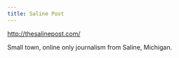 ```yaml
---
title: Saline Post
---
```

http://thesalinepost.com/

Small town, online only journalism from Saline, Michigan.
